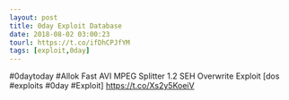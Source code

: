 ```yaml
---
layout: post
title: 0day Exploit Database
date: 2018-08-02 03:00:23
tourl: https://t.co/ifDhCPJfYM
tags: [exploit,0day]
---
```

#0daytoday #Allok Fast AVI MPEG Splitter 1.2 SEH Overwrite Exploit [dos #exploits #0day #Exploit] https://t.co/Xs2y5KoeiV